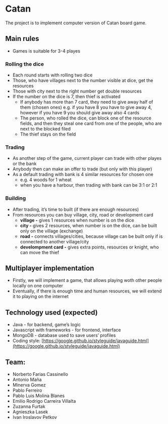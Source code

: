 # Catan

The project is to implement computer version of Catan board game.

## Main rules

- Games is suitable for 3-4 playes

### Rolling the dice

- Each round starts with rolling two dice
- Those, who have villages next to the number visible at dice, get the resources
- Those with city next to the right number get double resources
- If the number on the dice is 7, then thief is activated
    - If anybody has more than 7 card, they need to give away half of them (chosen ones)
    e.g. if you have 8 you have to give away 4, however if you have 9 you should give away also 4 cards
    - The person, who rolled the dice, can block one of the resource fields,
    and then they steal one card from one of the people, who are next to the blocked filed
    - The thief stays on the field

### Trading

- As another step of the game, current player can trade with other playes or the bank
- Anybody then can make an offer to trade (but only with this player)
- As a default trading with bank is 4 similar resources for chosen one
    - e.g. 4 woods for 1 wheat
    - when you have a harbour, then trading with bank can be 3:1 or 2:1

### Building

- After trading, it’s time to built (if there are enough resources)
- From resources you can buy village, city, road or development card
    - ********************village -******************** gives 1 resources when number is on the dice
    - **************city -************** gives 2 resources, when number is on the dice, can be built only on the village (exchange)
    - ************road -************ connects villages/cities, because village can be built only if is connected to another village/city
    - **************************************develompment card -************************************** gives extra points, resources or knight, who can move the thief

## Multiplayer implementation

- Firstly, we will implement a game, that allows playing woth other people locally on one computer
- Eventually, if there is enough time and human resources, we will extend it to playing on the internet

## Technology used (expected)

- Java - for backend, game’s logic
- Javascript with frameworks - for frontend, interface
- MongoDB - database used to save users’ profiles
- Coding style: [https://google.github.io/styleguide/javaguide.html](https://google.github.io/styleguide/javaguide.html)

## Team:

- Norberto Farias Cassinello
- Antonio Maña
- Minerva Gomez
- Pablo Ferreiro
- Pablo Luis Molina Blanes
- Emilio Rodrigo Carreira Villalta
- Zuzanna Furtak
- Agnieszka Lasek
- Ivan Iroslavov Petkov

